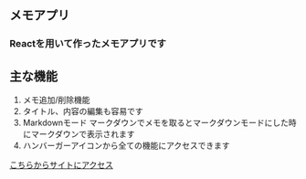 ## メモアプリ

### Reactを用いて作ったメモアプリです

## 主な機能

1. メモ追加/削除機能
2. タイトル、内容の編集も容易です
3. Markdownモード マークダウンでメモを取るとマークダウンモードにした時にマークダウンで表示されます
4. ハンバーガーアイコンから全ての機能にアクセスできます

[こちらからサイトにアクセス](https://memoapp.pages.dev/)